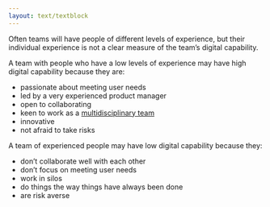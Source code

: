 ```yaml
---
layout: text/textblock
---
```

Often teams will have people of different levels of experience, but their individual experience is not a clear measure of the team’s digital capability.

A team with people who have a low levels of experience may have high digital capability because they are:

-  passionate about meeting user needs
-  led by a very experienced product manager
-  open to collaborating
-  keen to work as a [multidisciplinary team](../multidisciplinary-team/)
-  innovative
-  not afraid to take risks

A team of experienced people may have low digital capability because they:

-  don’t collaborate well with each other
-  don’t focus on meeting user needs
-  work in silos
-  do things the way things have always been done
-  are risk averse
